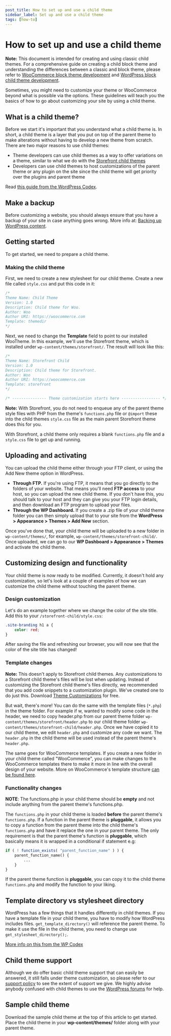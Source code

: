 ```yaml
---
post_title: How to set up and use a child theme
sidebar_label: Set up and use a child theme
tags: [how-to]
---
```


# How to set up and use a child theme

**Note:** This document is intended for creating and using classic child themes. For a comprehensive guide on creating a child block theme and understanding the differences between a classic and block theme, please refer to [WooCommerce block theme development](../block-theme-development/theming-woo-blocks.md) and [WordPress block child theme development](https://learn.wordpress.org/lesson-plan/create-a-basic-child-theme-for-block-themes/).


Sometimes, you might need to customize your theme or WooCommerce beyond what is possible via the options. These guidelines will teach you the basics of how to go about customizing your site by using a child theme.

## What is a child theme?

Before we start it's important that you understand what a child theme is. In short, a child theme is a layer that you put on top of the parent theme to make alterations without having to develop a new theme from scratch. There are two major reasons to use child themes:

- Theme developers can use child themes as a way to offer variations on a theme, similar to what we do with the [Storefront child themes](https://woocommerce.com/products/storefront/)
- Developers can use child themes to host customizations of the parent theme or any plugin on the site since the child theme will get priority over the plugins and parent theme

Read [this guide from the WordPress Codex](https://developer.wordpress.org/themes/advanced-topics/child-themes/).

## Make a backup

Before customizing a website, you should always ensure that you have a backup of your site in case anything goes wrong. More info at: [Backing up WordPress content](https://woocommerce.com/document/backup-wordpress-content/).

## Getting started

To get started, we need to prepare a child theme.

### Making the child theme

First, we need to create a new stylesheet for our child theme. Create a new file called `style.css` and put this code in it:

```css
/*
Theme Name: Child Theme
Version: 1.0
Description: Child theme for Woo.
Author: Woo
Author URI: https://woocommerce.com
Template: themedir
*/
```

Next, we need to change the **Template** field to point to our installed WooTheme. In this example, we'll use the Storefront theme, which is installed under `wp-content/themes/storefront/`. The result will look like this:

```css
/*
Theme Name: Storefront Child
Version: 1.0
Description: Child theme for Storefront.
Author: Woo
Author URI: https://woocommerce.com
Template: storefront
*/

/* --------------- Theme customization starts here ----------------- */
```

**Note:** With Storefront, you do not need to enqueue any of the parent theme style files with PHP from the theme's `functions.php` file or `@import` these into the child themes `style.css` file as the main parent Storefront theme does this for you.

With Storefront, a child theme only requires a blank `functions.php` file and a `style.css` file to get up and running.

## Uploading and activating

You can upload the child theme either through your FTP client, or using the Add New theme option in WordPress.

- **Through FTP.** If you're using FTP, it means that you go directly to the folders of your website. That means you'll need **FTP access** to your host, so you can upload the new child theme. If you don't have this, you should talk to your host and they can give you your FTP login details, and then download an FTP program to upload your files.
- **Through the WP Dashboard.** If you create a .zip file of your child theme folder you can then simply upload that to your site from the **WordPress > Appearance > Themes > Add New** section.

Once you've done that, your child theme will be uploaded to a new folder in `wp-content/themes/`, for example, `wp-content/themes/storefront-child/`. Once uploaded, we can go to our **WP Dashboard > Appearance > Themes** and activate the child theme.

## Customizing design and functionality

Your child theme is now ready to be modified. Currently, it doesn't hold any customization, so let's look at a couple of examples of how we can customize the child theme without touching the parent theme.

### Design customization

Let's do an example together where we change the color of the site title. Add this to your `/storefront-child/style.css`:

```css
.site-branding h1 a {
    color: red;
}
```

After saving the file and refreshing our browser, you will now see that the color of the site title has changed!

### Template changes

**Note:** This doesn't apply to Storefront child themes. Any customizations to a Storefront child theme's files will be lost when updating. Instead of customizing the Storefront child theme's files directly, we recommended that you add code snippets to a customization plugin. We've created one to do just this. Download [Theme Customizations](https://github.com/woocommerce/theme-customisations) for free.

But wait, there's more! You can do the same with the template files (`*.php`) in the theme folder. For example if w, wanted to modify some code in the header, we need to copy header.php from our parent theme folder `wp-content/themes/storefront/header.php` to our child theme folder `wp-content/themes/storefront-child/header.php`. Once we have copied it to our child theme, we edit `header.php` and customize any code we want. The `header.php` in the child theme will be used instead of the parent theme's `header.php`.

The same goes for WooCommerce templates. If you create a new folder in your child theme called "WooCommerce", you can make changes to the WooCommerce templates there to make it more in line with the overall design of your website. More on WooCommerce's template structure [can be found here](https://woocommerce.com/document/template-structure/).

### Functionality changes

**NOTE**: The functions.php in your child theme should be **empty** and not include anything from the parent theme's functions.php.

The `functions.php` in your child theme is loaded **before** the parent theme's `functions.php`. If a function in the parent theme is **pluggable**, it allows you to copy a function from the parent theme into the child theme's `functions.php` and have it replace the one in your parent theme. The only requirement is that the parent theme's function is **pluggable**, which basically means it is wrapped in a conditional if statement e.g:

```php
if ( ! function_exists( "parent_function_name" ) ) {
    parent_function_name() {
        ...
    }
}
```

If the parent theme function is **pluggable**, you can copy it to the child theme `functions.php` and modify the function to your liking.

## Template directory vs stylesheet directory

WordPress has a few things that it handles differently in child themes. If you have a template file in your child theme, you have to modify how WordPress includes files. `get_template_directory()` will reference the parent theme. To make it use the file in the child theme, you need to change use `get_stylesheet_directory();`.

[More info on this from the WP Codex](https://developer.wordpress.org/themes/advanced-topics/child-themes/#referencing-or-including-other-files)

## Child theme support

Although we do offer basic child theme support that can easily be answered, it still falls under theme customization, so please refer to our [support policy](https://woocommerce.com/support-policy/) to see the extent of support we give. We highly advise anybody confused with child themes to use the [WordPress forums](https://wordpress.org/support/forums/) for help.

## Sample child theme

Download the sample child theme at the top of this article to get started. Place the child theme in your **wp-content/themes/** folder along with your parent theme.

